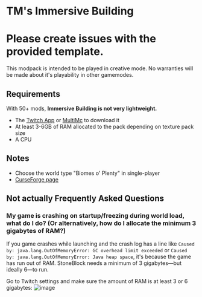 # TM's Immersive Building

# Please create issues with the provided template.

This modpack is intended to be played in creative mode. No warranties will be made about it's playability in other gamemodes.

## Requirements

With 50+ mods, **Immersive Building is not very lightweight.**

-   The [Twitch App](https://app.twitch.tv/) or [MultiMc](https://multimc.org/) to download it
-   At least 3-6GB of RAM allocated to the pack depending on texture pack size
-   A CPU

## Notes

-   Choose the world type "Biomes o' Plenty" in single-player
-   [CurseForge page](https://minecraft.curseforge.com/projects/tms-immersive-building)

## Not actually Frequently Asked Questions

### My game is crashing on startup/freezing during world load, what do I do? (Or alternatively, how do I allocate the minimum 3 gigabytes of RAM?)

If you game crashes while launching and the crash log has a line like `Caused by: java.lang.OutOfMemoryError: GC overhead limit exceeded` or `Caused by: java.lang.OutOfMemoryError: Java heap space`, it's because the game has run out of RAM. StoneBlock needs a minimum of 3 gigabytes—but ideally 6—to run.

Go to Twitch settings and make sure the amount of RAM is at least 3 or 6 gigabytes:
![image](https://user-images.githubusercontent.com/3900951/49124859-f6cff580-f28b-11e8-94f9-cda34e3021e9.png)
